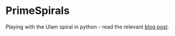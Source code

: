 PrimeSpirals
============

Playing with the Ulam spiral in python - read the 
relevant [blog post](http://users.softlab.ntua.gr/~ttsiod/primes.html).
